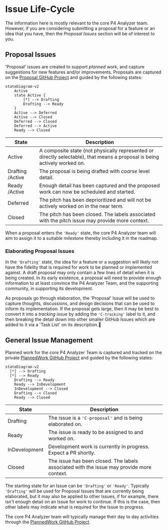 # Issue Life-Cycle
The information here is mostly relevant to the core P4 Analyzer team. However, if you are considering submitting a
proposal for a feature or an idea that you have, then the _Proposal Issues_ section will be of interest to you.

## Proposal Issues
'Proposal' issues are created to support _planned_ work, and capture suggestions for new features and/or improvements.
Proposals are captured on the [Proposal GitHub Project](https://github.com/orgs/p4lang/projects/1/views/1)
and guided by the following states:

```mermaid
stateDiagram-v2
	Active
	state Active {
		[*] --> Drafting
		Drafting --> Ready
	}
	Active --> Deferred
	Active --> Closed
	Deferred --> Closed
	Deferred --> Active
	Ready --> Closed
```

|State|Description|
|-----|-----------|
| Active | A composite state (not physically represented or directly selectable), that means a proposal is being actively worked on.  |
| Drafting /Active | The proposal is being drafted with _coarse_ level detail. |
| Ready /Active | Enough detail has been captured and the proposed work can now be scheduled and started.  |
| Deferred | The pitch has been deprioritized and will not be actively worked on in the near term.  |
| Closed | The pitch has been closed. The labels associated with the pitch issue may provide more context.  |

When a proposal enters the `'Ready'` state, the core P4 Analyzer team will aim to assign it to a suitable milestone
thereby including it in the roadmap.

### Elaborating Proposal Issues
In the `'Drafting'` state, the idea for a feature or a suggestion will likely not have the fidelity that is required
for work to be planned or implemented against. A draft proposal may only contain a few lines of detail when it is being
created. In its early existence, a proposal will need to provide enough information to at least convince the P4
Analyzer Team, and the supporting community, in supporting its development. 

As proposals go through elaboration, the 'Proposal' Issue will be used to capture thoughts, discussions, and design
decisions that can be used to inform its implementation. If the proposal gets large, then it may be best to convert
it into a _tracking issue_ by adding the `'C-tracking'` label to it, and then breaking the detail down into other
smaller GitHub Issues which are added to it via a 'Task List' on its description.

## General Issue Management
Planned work for the core P4 Analyzer Team is captured and tracked on the private
[PlannedWork GitHub Project](https://github.com/orgs/p4lang/projects/2/views/1) and guided by the following states:

```mermaid
stateDiagram-v2
  [*] --> Drafting
  [*] --> Ready
	Drafting --> Ready
	Ready --> InDevelopment
	InDevelopment --> Closed
	Drafting --> Closed
	Ready --> Closed
```

|State|Description|
|-----|-----------|
| Drafting | The issue is a `'C-proposal'` and is being elaborated on. |
| Ready | The issue is ready to be assigned to and worked on. |
| InDevelopment | Development work is currently in progress. Expect a PR shortly. |
| Closed | The issue has been closed. The labels associated with the issue may provide more context. |

The starting state for an Issue can be `'Drafting'` or `'Ready'`. Typically `'Drafting'` will be used for Proposal
Issues that are currently being elaborated, but it may also be applied to other Issues, if for example, there
isn't enough detail on an Issue for work to continue. If this is the case, then other labels may indicate what is
required for the Issue to progress.

The core P4 Analyzer team will typically manage their day to day activities through the
[PlannedWork GitHub Project](https://github.com/orgs/p4lang/projects/2/views/1).

